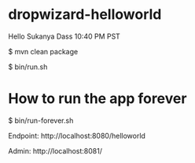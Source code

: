 
dropwizard-helloworld
=====================

Hello Sukanya Dass 10:40 PM PST

$ mvn clean package

$ bin/run.sh 

# How to run the app  forever
$ bin/run-forever.sh

Endpoint: http://localhost:8080/helloworld

Admin: http://localhost:8081/

